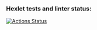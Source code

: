 ### Hexlet tests and linter status:
[![Actions Status](https://github.com/LiudmilaKorchikova/java-project-61/actions/workflows/hexlet-check.yml/badge.svg)](https://github.com/LiudmilaKorchikova/java-project-61/actions)